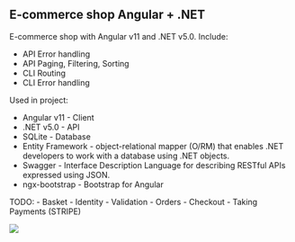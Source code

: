 ## E-commerce shop Angular + .NET
E-commerce shop with Angular v11 and .NET v5.0. Include: 
* API Error handling
* API Paging, Filtering, Sorting
* CLI Routing
* CLI Error handling

Used in project:
* Angular v11 - Client
* .NET v5.0 - API
* SQLite - Database
* Entity Framework - object-relational mapper (O/RM) that enables .NET developers to work with a database using .NET objects.
* Swagger - Interface Description Language for describing RESTful APIs expressed using JSON.
* ngx-bootstrap - Bootstrap for Angular

TODO: - Basket - Identity - Validation - Orders - Checkout - Taking Payments (STRIPE)

<img src="https://i.ibb.co/ySfHNbM/Zrzut-ekranu-2021-01-24-o-20-33-49.png"/>
